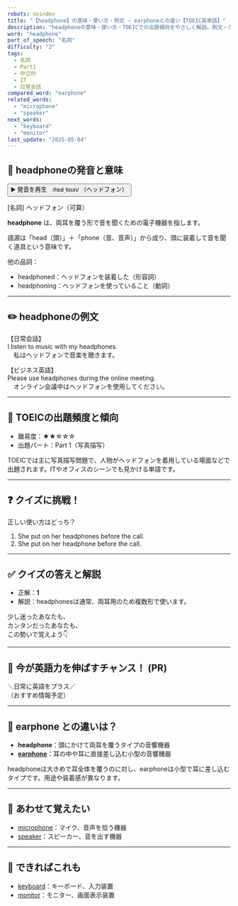 ```yaml
---
robots: noindex
title: "【headphone】の意味・使い方・例文 ― earphoneとの違い【TOEIC英単語】"
description: "headphoneの意味・使い方・TOEICでの出題傾向をやさしく解説。例文・クイズ付きでearphoneとの違いもわかりやすく学べます。"
word: "headphone"
part_of_speech: "名詞"
difficulty: "2"
tags:
  - 名詞
  - Part1
  - 中立的
  - IT
  - 日常会話
compared_word: "earphone"
related_words:
  - "microphone"
  - "speaker"
next_words:
  - "keyboard"
  - "monitor"
last_update: "2025-05-04"
---
```


## 🔰 headphoneの発音と意味

<button class="play-audio" onclick="playTTS('headphone')">
  <span class="play-audio-main">
    ▶️ 発音を再生　/hɛdˌfoʊn/
  </span>
  <span class="play-audio-sub">
    （ヘッドフォン）
  </span>
</button>

[名詞] ヘッドフォン（可算）

**headphone** は、両耳を覆う形で音を聞くための電子機器を指します。

語源は「head（頭）」＋「phone（音、音声）」から成り、頭に装着して音を聞く道具という意味です。

他の品詞：  
- headphoned：ヘッドフォンを装着した（形容詞）
- headphoning：ヘッドフォンを使っていること（動詞）

---

## ✏️ headphoneの例文

【日常会話】  
I listen to music with my headphones.  
　私はヘッドフォンで音楽を聴きます。

【ビジネス英語】  
Please use headphones during the online meeting.  
　オンライン会議中はヘッドフォンを使用してください。

---

## 🎯 TOEICの出題頻度と傾向

- 難易度：★★☆☆☆
- 出題パート：Part 1（写真描写）

TOEICでは主に写真描写問題で、人物がヘッドフォンを着用している場面などで出題されます。ITやオフィスのシーンでも見かける単語です。

---

## ❓ クイズに挑戦！

正しい使い方はどっち？

1. She put on her headphones before the call.  
2. She put on her headphone before the call.

---

## ✅ クイズの答えと解説

- 正解：**1**
- 解説：headphonesは通常、両耳用のため複数形で使います。

少し迷ったあなたも、  
カンタンだったあなたも、  
この勢いで覚えよう👇️

---

## 🚀 今が英語力を伸ばすチャンス！ (PR)

<div class="info-center">
＼日常に英語をプラス／<br>  
（おすすめ情報予定）
</div>

---

## 🤔  earphone との違いは？

- **headphone**：頭にかけて両耳を覆うタイプの音響機器
- **[earphone](/word/earphone/)**：耳の中や耳に直接差し込む小型の音響機器

headphoneは大きめで耳全体を覆うのに対し、earphoneは小型で耳に差し込むタイプです。用途や装着感が異なります。

---

## 🧩 あわせて覚えたい

- [microphone](/word/microphone/)：マイク、音声を拾う機器
- [speaker](/word/speaker/)：スピーカー、音を出す機器

---

## 📖 できればこれも

- [keyboard](/word/keyboard/)：キーボード、入力装置
- [monitor](/word/monitor/)：モニター、画面表示装置

<!-- cvid: aid02_bid23 -->
